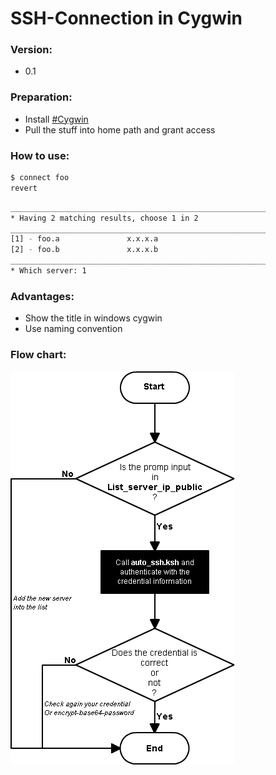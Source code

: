 # SSH-Connection in Cygwin

### Version:
* 0.1

### Preparation:
* Install [#Cygwin][link-cygwin] 
* Pull the stuff into home path and grant access

### How to use:
```sh
$ connect foo
revert
```

```sh
_________________________________________________________
* Having 2 matching results, choose 1 in 2
_________________________________________________________
[1] - foo.a               x.x.x.a
[2] - foo.b               x.x.x.b
_________________________________________________________
* Which server: 1
```

### Advantages: 
* Show the title in windows cygwin
* Use naming convention

### Flow chart:
![ssh-connection-in-cygwin](https://raw.githubusercontent.com/bkvtin/bkv-stuff/v.0.1/flowchart/ssh-connection-in-cygwin.png)

[link-cygwin]: <https://cygwin.com/install.html>
